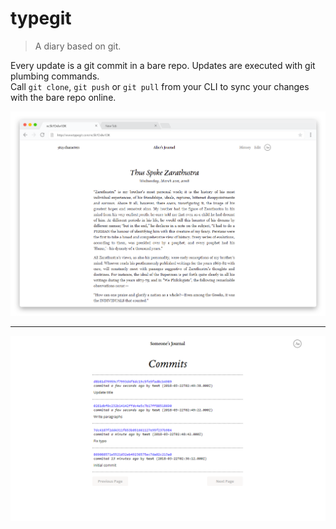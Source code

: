 # typegit
> A diary based on git.

Every update is a git commit in a bare repo. Updates are executed with git plumbing commands.  
Call `git clone`, `git push` or `git pull` from your CLI to sync your changes with the bare repo online.

![text](media/text.png)

---

![commits](media/commits.png)
